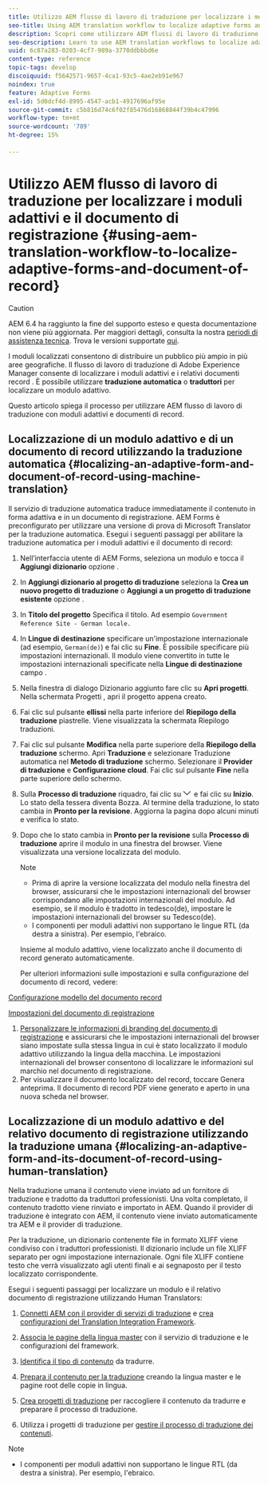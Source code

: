 ```yaml
---
title: Utilizzo AEM flusso di lavoro di traduzione per localizzare i moduli adattivi e il documento di registrazione
seo-title: Using AEM translation workflow to localize adaptive forms and document of record
description: Scopri come utilizzare AEM flussi di lavoro di traduzione per localizzare moduli adattivi e documenti di record.
seo-description: Learn to use AEM translation workflows to localize adaptive forms and document of record.
uuid: 6c87a283-0203-4cf7-989a-3770ddbbbd6e
content-type: reference
topic-tags: develop
discoiquuid: f5642571-9657-4ca1-93c5-4ae2eb91e967
noindex: true
feature: Adaptive Forms
exl-id: 5d0dcf4d-8995-4547-acb1-4917696af95e
source-git-commit: c5b816d74c6f02f85476d16868844f39b4c47996
workflow-type: tm+mt
source-wordcount: '789'
ht-degree: 15%

---
```


# Utilizzo AEM flusso di lavoro di traduzione per localizzare i moduli adattivi e il documento di registrazione {#using-aem-translation-workflow-to-localize-adaptive-forms-and-document-of-record}

>[!CAUTION]
>
>AEM 6.4 ha raggiunto la fine del supporto esteso e questa documentazione non viene più aggiornata. Per maggiori dettagli, consulta la nostra [periodi di assistenza tecnica](https://helpx.adobe.com/it/support/programs/eol-matrix.html). Trova le versioni supportate [qui](https://experienceleague.adobe.com/docs/).

I moduli localizzati consentono di distribuire un pubblico più ampio in più aree geografiche. Il flusso di lavoro di traduzione di Adobe Experience Manager consente di localizzare i moduli adattivi e i relativi documenti record . È possibile utilizzare **traduzione automatica** o **traduttori** per localizzare un modulo adattivo.

Questo articolo spiega il processo per utilizzare AEM flusso di lavoro di traduzione con moduli adattivi e documenti di record.

## Localizzazione di un modulo adattivo e di un documento di record utilizzando la traduzione automatica {#localizing-an-adaptive-form-and-document-of-record-using-machine-translation}

Il servizio di traduzione automatica traduce immediatamente il contenuto in forma adattiva e in un documento di registrazione. AEM Forms è preconfigurato per utilizzare una versione di prova di Microsoft Translator per la traduzione automatica. Esegui i seguenti passaggi per abilitare la traduzione automatica per i moduli adattivi e il documento di record:

1. Nell’interfaccia utente di AEM Forms, seleziona un modulo e tocca il **Aggiungi dizionario** opzione .
1. In **Aggiungi dizionario al progetto di traduzione** seleziona la **Crea un nuovo progetto di traduzione** o **Aggiungi a un progetto di traduzione esistente** opzione .
1. In **Titolo del progetto** Specifica il titolo. Ad esempio `Government Reference Site - German locale.`
1. In **Lingue di destinazione** specificare un&#39;impostazione internazionale (ad esempio, `German(de)`) e fai clic su **Fine**. È possibile specificare più impostazioni internazionali. Il modulo viene convertito in tutte le impostazioni internazionali specificate nella **Lingue di destinazione** campo .
1. Nella finestra di dialogo Dizionario aggiunto fare clic su **Apri progetti**. Nella schermata Progetti , apri il progetto appena creato.
1. Fai clic sul pulsante **ellissi** nella parte inferiore del **Riepilogo della traduzione** piastrelle. Viene visualizzata la schermata Riepilogo traduzioni.
1. Fai clic sul pulsante **Modifica** nella parte superiore della **Riepilogo della traduzione** schermo. Apri **Traduzione** e selezionare Traduzione automatica nel **Metodo di traduzione** schermo. Selezionare il **Provider di traduzione** e **Configurazione cloud**. Fai clic sul pulsante **Fine** nella parte superiore dello schermo.
1. Sulla **Processo di traduzione** riquadro, fai clic su ![aem62forms_downarrow](assets/aem62forms_downarrow.png) e fai clic su **Inizio**. Lo stato della tessera diventa Bozza. Al termine della traduzione, lo stato cambia in **Pronto per la revisione**. Aggiorna la pagina dopo alcuni minuti e verifica lo stato.
1. Dopo che lo stato cambia in **Pronto per la revisione** sulla **Processo di traduzione** aprire il modulo in una finestra del browser. Viene visualizzata una versione localizzata del modulo.

   >[!NOTE]
   >
   >* Prima di aprire la versione localizzata del modulo nella finestra del browser, assicurarsi che le impostazioni internazionali del browser corrispondano alle impostazioni internazionali del modulo. Ad esempio, se il modulo è tradotto in tedesco(de), impostare le impostazioni internazionali del browser su Tedesco(de).
   >* I componenti per moduli adattivi non supportano le lingue RTL (da destra a sinistra). Per esempio, l&#39;ebraico.


   Insieme al modulo adattivo, viene localizzato anche il documento di record generato automaticamente.

   Per ulteriori informazioni sulle impostazioni e sulla configurazione del documento di record, vedere:

[Configurazione modello del documento record](/help/forms/using/generate-document-of-record-for-non-xfa-based-adaptive-forms.md#p-document-of-record-template-configuration-p)

[Impostazioni del documento di registrazione](/help/forms/using/generate-document-of-record-for-non-xfa-based-adaptive-forms.md#p-document-of-record-settings-p)

1. [Personalizzare le informazioni di branding del documento di registrazione](/help/forms/using/generate-document-of-record-for-non-xfa-based-adaptive-forms.md) e assicurarsi che le impostazioni internazionali del browser siano impostate sulla stessa lingua in cui è stato localizzato il modulo adattivo utilizzando la lingua della macchina. Le impostazioni internazionali del browser consentono di localizzare le informazioni sul marchio nel documento di registrazione.
1. Per visualizzare il documento localizzato del record, toccare Genera anteprima. Il documento di record PDF viene generato e aperto in una nuova scheda nel browser.

## Localizzazione di un modulo adattivo e del relativo documento di registrazione utilizzando la traduzione umana {#localizing-an-adaptive-form-and-its-document-of-record-using-human-translation}

Nella traduzione umana il contenuto viene inviato ad un fornitore di traduzione e tradotto da traduttori professionisti. Una volta completato, il contenuto tradotto viene rinviato e importato in AEM. Quando il provider di traduzione è integrato con AEM, il contenuto viene inviato automaticamente tra AEM e il provider di traduzione.

Per la traduzione, un dizionario contenente file in formato XLIFF viene condiviso con i traduttori professionisti. Il dizionario include un file XLIFF separato per ogni impostazione internazionale. Ogni file XLIFF contiene testo che verrà visualizzato agli utenti finali e ai segnaposto per il testo localizzato corrispondente.

Esegui i seguenti passaggi per localizzare un modulo e il relativo documento di registrazione utilizzando Human Translators:

1. [Connetti AEM con il provider di servizi di traduzione](/help/sites-administering/tc-tic.md) e [crea configurazioni del Translation Integration Framework](/help/sites-administering/tc-tic.md).

1. [Associa le pagine della lingua master](/help/sites-administering/tc-tic.md) con il servizio di traduzione e le configurazioni del framework.

1. [Identifica il tipo di contenuto](/help/sites-administering/tc-rules.md) da tradurre.

1. [Prepara il contenuto per la traduzione](/help/sites-administering/tc-prep.md) creando la lingua master e le pagine root delle copie in lingua.

1. [Crea progetti di traduzione](/help/sites-administering/tc-manage.md) per raccogliere il contenuto da tradurre e preparare il processo di traduzione.

1. Utilizza i progetti di traduzione per [gestire il processo di traduzione dei contenuti](/help/sites-administering/tc-manage.md).

>[!NOTE]
>
>* I componenti per moduli adattivi non supportano le lingue RTL (da destra a sinistra). Per esempio, l&#39;ebraico.
>

